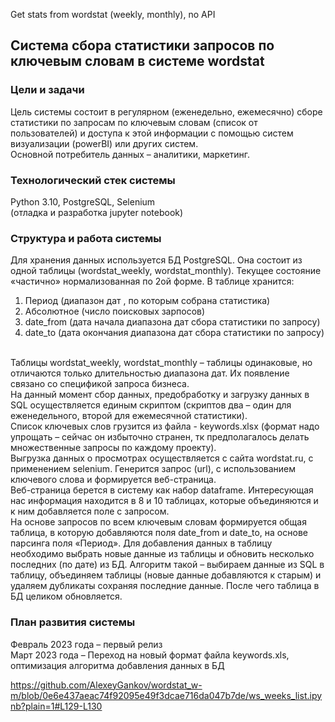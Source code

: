 Get stats from wordstat (weekly, monthly), no API
## Система сбора статистики запросов по ключевым словам в системе wordstat

### Цели и задачи
Цель системы состоит в регулярном (еженедельно, ежемесячно) сборе статистики по запросам по ключевым словам (список от пользователей) и доступа к этой информации с помощью систем визуализации (powerBI) или других систем.<br>
Основной потребитель данных – аналитики, маркетинг.

### Технологический стек системы
Python 3.10, PostgreSQL, Selenium<br>
(отладка и разработка jupyter notebook)

### Структура и работа системы
Для хранения данных используется БД PostgreSQL. Она состоит из одной  таблицы (wordstat_weekly, wordstat_monthly). Текущее состояние «частично» нормализованная по 2ой форме. В таблице хранится:
1.	Период (диапазон дат , по которым собрана статистика)
2.	Абсолютное (число поисковых зарпосов)
3.	date_from (дата начала диапазона дат сбора статистики по запросу)
4.	date_to (дата окончания диапазона дат сбора статистики по запросу)
<br>
Таблицы wordstat_weekly, wordstat_monthly – таблицы одинаковые, но отличаются только длительностью диапазона дат. Их появление связано со спецификой запроса бизнеса.<br>
На данный момент сбор данных, предобработку и загрузку данных в SQL осуществляется единым скриптом (скриптов два – один для еженедельного, второй для ежемесячной статистики).<br>
Список ключевых слов грузится из файла - keywords.xlsx (формат надо упрощать – сейчас он избыточно странен, тк предполагалось делать множественные запросы по каждому проекту).<br>
Выгрузка данных о просмотрах осуществляется с сайта wordstat.ru, с применением selenium. Генерится запрос (url), с использованием ключевого слова и формируется веб-страница.<br>
Веб-страница берется в систему как набор dataframe. Интересующая нас информация находится в 8 и 10 таблицах, которые объединяются и к ним добавляется поле с запросом.<br>
На основе запросов по всем ключевым словам формируется общая таблица, в которую добавляются поля date_from и date_to, на основе парсинга поля «Период».
Для добавления данных в таблицу необходимо выбрать новые данные из таблицы и обновить несколько последних (по дате) из БД. Алгоритм такой – выбираем данные из SQL в таблицу, объединяем таблицы (новые данные добавляются к старым) и удаляем дубликаты сохраняя последние данные. После чего таблица в БД целиком обновляется.

### План развития системы

Февраль 2023 года – первый релиз<br>
Март 2023 года – Переход на новый формат файла keywords.xls, оптимизация алгоритма добавления данных в БД<br>

https://github.com/AlexeyGankov/wordstat_w-m/blob/0e6e437aeac74f92095e49f3dcae716da047b7de/ws_weeks_list.ipynb?plain=1#L129-L130<br>


